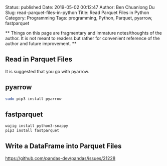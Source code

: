 Status: published
Date: 2019-05-02 00:12:47
Author: Ben Chuanlong Du
Slug: read-parquet-files-in-python
Title: Read Parquet Files in Python
Category: Programming
Tags: programming, Python, Parquet, pyarrow, fastparquet

**
Things on this page are
fragmentary and immature notes/thoughts of the author.
It is not meant to readers
but rather for convenient reference of the author and future improvement.
**

## Read in Parquet Files

It is suggested that you go with pyarrow.

## pyarrow

```bash
sudo pip3 install pyarrow
```

## fastparquet

```bash
wajig install python3-snappy
pip3 install fastparquet 
```

## Write a DataFrame into Parquet Files

https://github.com/pandas-dev/pandas/issues/21228
